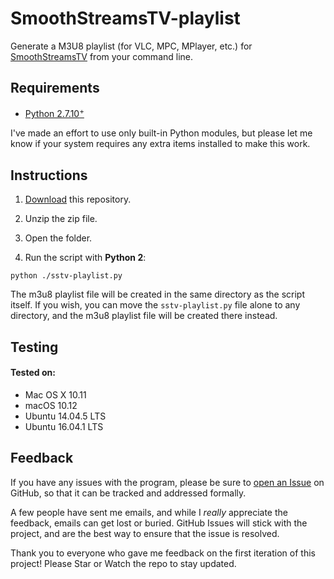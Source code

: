 # SmoothStreamsTV-playlist
Generate a M3U8 playlist (for VLC, MPC, MPlayer, etc.) for [SmoothStreamsTV](http://smoothstreams.tv/) from your command line.


## Requirements

* [Python 2.7.10<sup>+<sup>](https://www.python.org/download/releases/2.7/)

I've made an effort to use only built-in Python modules, but please let me know if your system requires any extra items installed to make this work.


## Instructions

1. [Download](https://github.com/stvhwrd/SmoothStreamsTV-playlist/archive/master.zip) this repository.

2. Unzip the zip file.

3. Open the folder.

4. Run the script with **Python 2**:

`python ./sstv-playlist.py`

The m3u8 playlist file will be created in the same directory as the script itself.
If you wish, you can move the `sstv-playlist.py` file alone to any directory, and the m3u8 playlist file will be created there instead.


## Testing

#### Tested on: 
* Mac OS X 10.11
* macOS 10.12
* Ubuntu 14.04.5 LTS
* Ubuntu 16.04.1 LTS


## Feedback

If you have any issues with the program, please be sure to [open an Issue](https://github.com/stvhwrd/SmoothStreamsTV-playlist/issues/new) on GitHub, so that it can be tracked and addressed formally.

A few people have sent me emails, and while I *really* appreciate the feedback, emails can get lost or buried.
GitHub Issues will stick with the project, and are the best way to ensure that the issue is resolved.

Thank you to everyone who gave me feedback on the first iteration of this project!  Please Star or Watch the repo to stay updated.
